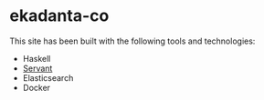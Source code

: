 # ekadanta-co

This site has been built with the following tools and technologies:

- Haskell
- [Servant](https://github.com/haskell-servant/servant)
- Elasticsearch
- Docker